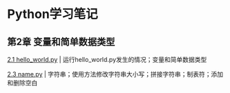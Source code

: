 # Python学习笔记

## 第2章 变量和简单数据类型

[2.1 hello_world.py](https://github.com/baoyg/python/blob/main/02/2.1%20hello_world.py) | 运行hello_world.py发生的情况；变量和简单数据类型

[2.3 name.py](https://github.com/baoyg/python/blob/main/02/2.3%20name.py) | 字符串；使用方法修改字符串大小写；拼接字符串；制表符；添加和删除空白